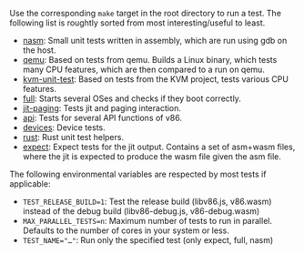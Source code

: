Use the corresponding `make` target in the root directory to run a test. The
following list is roughtly sorted from most interesting/useful to least.

- [nasm](nasm/): Small unit tests written in assembly, which are run using gdb
  on the host.
- [qemu](qemu/): Based on tests from qemu. Builds a Linux binary, which tests
  many CPU features, which are then compared to a run on qemu.
- [kvm-unit-test](kvm-unit-test/): Based on tests from the KVM project, tests
  various CPU features.
- [full](full/): Starts several OSes and checks if they boot correctly.
- [jit-paging](jit-paging/): Tests jit and paging interaction.
- [api](api/): Tests for several API functions of v86.
- [devices](devices/): Device tests.
- [rust](rust/): Rust unit test helpers.
- [expect](expect/): Expect tests for the jit output. Contains a set of
  asm+wasm files, where the jit is expected to produce the wasm file given the
  asm file.

The following environmental variables are respected by most tests if applicable:

- `TEST_RELEASE_BUILD=1`: Test the release build (libv86.js, v86.wasm) instead of the
  debug build (libv86-debug.js, v86-debug.wasm)
- `MAX_PARALLEL_TESTS=n`: Maximum number of tests to run in parallel. Defaults
  to the number of cores in your system or less.
- `TEST_NAME="…"`: Run only the specified test (only expect, full, nasm)
